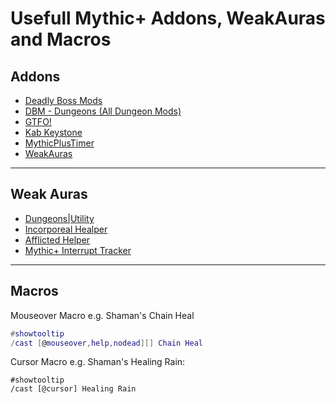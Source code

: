 # Usefull Mythic+ Addons, WeakAuras and Macros

## Addons

- [Deadly Boss Mods](https://www.curseforge.com/wow/addons/deadly-boss-mods)
- [DBM - Dungeons (All Dungeon Mods)](https://www.curseforge.com/wow/addons/deadly-boss-mods-dbm-dungeons)
- [GTFO!](https://www.curseforge.com/wow/addons/gtfo)
- [Kab Keystone](https://www.curseforge.com/wow/addons/kab-keystone)
- [MythicPlusTimer](https://www.curseforge.com/wow/addons/mythicplustimer)
- [WeakAuras](https://www.curseforge.com/wow/addons/weakauras-2)

---

## Weak Auras

- [Dungeons|Utility](https://wago.io/6JUoQBdR4)
- [Incorporeal Healper](https://wago.io/AfNd0H7Im)
- [Afflicted Helper](https://wago.io/dNQk28ECr)
- [Mythic+ Interrupt Tracker](https://wago.io/MInterruptTracker)

---

## Macros

Mouseover Macro e.g. Shaman's Chain Heal

```lua
#showtooltip
/cast [@mouseover,help,nodead][] Chain Heal
```

Cursor Macro e.g. Shaman's Healing Rain:

```
#showtooltip
/cast [@cursor] Healing Rain
```
